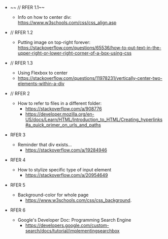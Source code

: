 
- ~~ // RFER 1.1~~
    - Info on how to center div: https://www.w3schools.com/css/css_align.asp
- // RFER 1.2
    - Putting image on top-right forever: https://stackoverflow.com/questions/65536/how-to-put-text-in-the-upper-right-or-lower-right-corner-of-a-box-using-css
- // RFER 1.3
    - Using Flexbox to center 
    - https://stackoverflow.com/questions/11978231/vertically-center-two-elements-within-a-div
- // RFER 2
    - How to refer to files in a different folder:
        - https://stackoverflow.com/a/908776
        - https://developer.mozilla.org/en-US/docs/Learn/HTML/Introduction_to_HTML/Creating_hyperlinks#a_quick_primer_on_urls_and_paths
- RFER 3
    - Reminder that div exists...
        - https://stackoverflow.com/a/19284946

- RFER 4
    - How to stylize specific type of input element
        - https://stackoverflow.com/a/20954649

- RFER 5
    - Background-color for whole page
        - https://www.w3schools.com/css/css_background.
- RFER 6
    - Google's Developer Doc: Programming Search Engine
        - https://developers.google.com/custom-search/docs/tutorial/implementingsearchbox